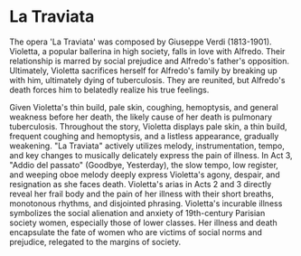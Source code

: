 # La Traviata

The opera 'La Traviata' was composed by Giuseppe Verdi (1813-1901). Violetta, a popular ballerina in high society, falls in love with Alfredo. Their relationship is marred by social prejudice and Alfredo's father's opposition. Ultimately, Violetta sacrifices herself for Alfredo's family by breaking up with him, ultimately dying of tuberculosis. They are reunited, but Alfredo's death forces him to belatedly realize his true feelings. 

Given Violetta's thin build, pale skin, coughing, hemoptysis, and general weakness before her death, the likely cause of her death is pulmonary tuberculosis. Throughout the story, Violetta displays pale skin, a thin build, frequent coughing and hemoptysis, and a listless appearance, gradually weakening. "La Traviata" actively utilizes melody, instrumentation, tempo, and key changes to musically delicately express the pain of illness. In Act 3, "Addio del passato" (Goodbye, Yesterday), the slow tempo, low register, and weeping oboe melody deeply express Violetta's agony, despair, and resignation as she faces death. Violetta's arias in Acts 2 and 3 directly reveal her frail body and the pain of her illness with their short breaths, monotonous rhythms, and disjointed phrasing. Violetta's incurable illness symbolizes the social alienation and anxiety of 19th-century Parisian society women, especially those of lower classes. Her illness and death encapsulate the fate of women who are victims of social norms and prejudice, relegated to the margins of society.
